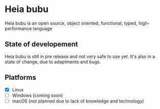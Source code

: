 # Heia bubu #
Heia bubu is an open source, object oriented, functional, typed, high-performance language

## State of developement ##
Heia bubu is still in pre release and not very safe to use yet. It's also in a state of change, due to adaptments and bugs.

## Platforms ##
 - [x] Linux
 - [ ] Windows (coming soon)
 - [ ] macOS (not planned due to lack of knowledge and technology)
